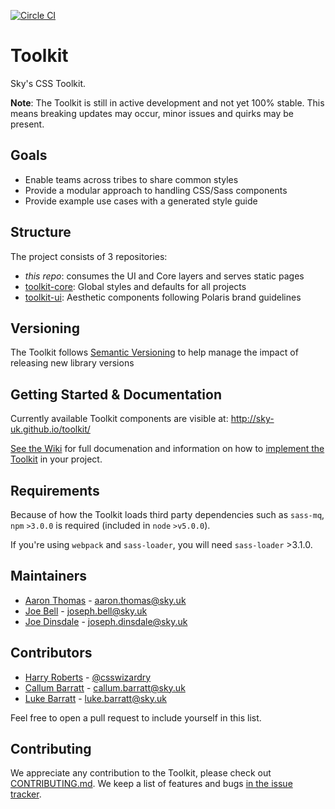 [![Circle CI](https://circleci.com/gh/sky-uk/toolkit/tree/master.svg?style=svg&circle-token=6b7a4f1adf2fb7fad8c0942b8d4d8386afb681f4)](https://circleci.com/gh/sky-uk/toolkit/tree/master)

# Toolkit

Sky's CSS Toolkit.

**Note**: The Toolkit is still in active development and not yet 100% stable. This means breaking updates may occur, minor issues and quirks may be present.

## Goals

- Enable teams across tribes to share common styles
- Provide a modular approach to handling CSS/Sass components
- Provide example use cases with a generated style guide

## Structure

The project consists of 3 repositories: 

- _this repo_: consumes the UI and Core layers and serves static pages
- [toolkit-core](https://github.com/sky-uk/toolkit-core): Global styles and defaults for all projects
- [toolkit-ui](https://github.com/sky-uk/toolkit-ui): Aesthetic components following Polaris brand guidelines

## Versioning

The Toolkit follows [Semantic Versioning](http://semver.org) to help manage the impact of releasing new library versions

## Getting Started & Documentation

Currently available Toolkit components are visible at: http://sky-uk.github.io/toolkit/

[See the Wiki](https://github.com/sky-uk/toolkit/wiki/) for full documenation and information on how to [implement the Toolkit](https://github.com/sky-uk/toolkit/wiki/Getting-started) in your project.

## Requirements

Because of how the Toolkit loads third party dependencies such as `sass-mq`, `npm` `>3.0.0` is required (included in `node` `>v5.0.0`).

If you're using `webpack` and `sass-loader`, you will need `sass-loader` >3.1.0.

## Maintainers

- [Aaron Thomas](https://github.com/aaronthomas) - aaron.thomas@sky.uk
- [Joe Bell](https://github.com/joebell93) - joseph.bell@sky.uk
- [Joe Dinsdale](https://github.com/MrDinsdale) - joseph.dinsdale@sky.uk

## Contributors

- [Harry Roberts](https://github.com/csswizardry) - [@csswizardry](https://twitter.com/csswizardry)
- [Callum Barratt](https://github.com/cbarratt) - callum.barratt@sky.uk
- [Luke Barratt](https://github.com/lbarratt) - luke.barratt@sky.uk

Feel free to open a pull request to include yourself in this list. 

## Contributing

We appreciate any contribution to the Toolkit, please check out [CONTRIBUTING.md](CONTRIBUTING.md).
We keep a list of features and bugs [in the issue tracker](https://github.com/sky-uk/toolkit/issues).
